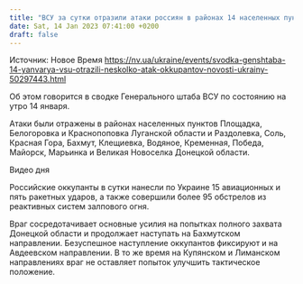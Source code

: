 ```yaml
---
title: "ВСУ за сутки отразили атаки россиян в районах 14 населенных пунктов — Генштаб"
date: Sat, 14 Jan 2023 07:41:00 +0200
draft: false
---
```

Источник: Новое Время https://nv.ua/ukraine/events/svodka-genshtaba-14-yanvarya-vsu-otrazili-neskolko-atak-okkupantov-novosti-ukrainy-50297443.html


Об этом говорится в сводке Генерального штаба ВСУ по состоянию на утро 14 января.

Атаки были отражены в районах населенных пунктов Площадка, Белогоровка и Краснопоповка Луганской области и Раздолевка, Соль, Красная Гора, Бахмут, Клещиевка, Водяное, Кременная, Победа, Майорск, Марьинка и Великая Новоселка Донецкой области.

 Видео дня   

 Российские оккупанты в сутки нанесли по Украине 15 авиационных и пять ракетных ударов, а также совершили более 95 обстрелов из реактивных систем залпового огня.

 Враг сосредотачивает основные усилия на попытках полного захвата Донецкой области и продолжает наступать на Бахмутском направлении. Безуспешное наступление оккупантов фиксируют и на Авдеевском направлении. В то же время на Купянском и Лиманском направлениях враг не оставляет попыток улучшить тактическое положение.
